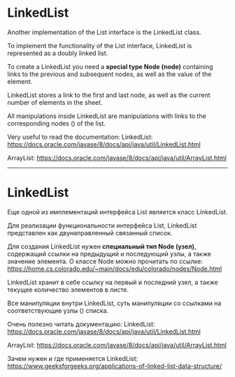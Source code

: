 # LinkedList

Another implementation of the List interface is the LinkedList class.

To implement the functionality of the List interface, LinkedList is represented as a doubly linked list.

To create a LinkedList you need a **special type Node<E> (node)** containing links to the previous and subsequent nodes,
as well as the value of the element.

LinkedList stores a link to the first and last node, as well as the current number of elements in the sheet.

All manipulations inside LinkedList are manipulations with links to the corresponding nodes () of the list.

Very useful to read the documentation:
LinkedList: https://docs.oracle.com/javase/8/docs/api/java/util/LinkedList.html

ArrayList: https://docs.oracle.com/javase/8/docs/api/java/util/ArrayList.html

_______________________________________________________________

# LinkedList

Еще одной из имплементаций интерфейса List является класс LinkedList. 

Для реализации функциональности интерфейса List, LinkedList представлен как двунаправленный связанный список.

Для создания LinkedList нужен **специальный тип Node<E> (узел)**, содержащий ссылки на предыдущий и 
последующий узлы, а также значение элемента.
О классе Node<E> можно прочитать по ссылке:
https://home.cs.colorado.edu/~main/docs/edu/colorado/nodes/Node.html

LinkedList хранит в себе ссылку на первый и последний узел, а также текущее количество элементов в листе.

Все манипуляции внутри LinkedList, суть манипуляции со ссылками на соответствующие узлы () списка.

Очень полезно читать документацию:
LinkedList: https://docs.oracle.com/javase/8/docs/api/java/util/LinkedList.html 

ArrayList: https://docs.oracle.com/javase/8/docs/api/java/util/ArrayList.html

Зачем нужен и где применяется LinkedList:
https://www.geeksforgeeks.org/applications-of-linked-list-data-structure/
